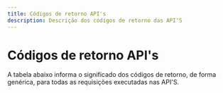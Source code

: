 ```yaml
---
title: Códigos de retorno API's
description: Descrição dos códigos de retorno das API'S
---
```


# Códigos de retorno API's

A tabela abaixo informa o significado dos códigos de retorno, de forma genérica, para todas as requisições executadas nas API'S.

